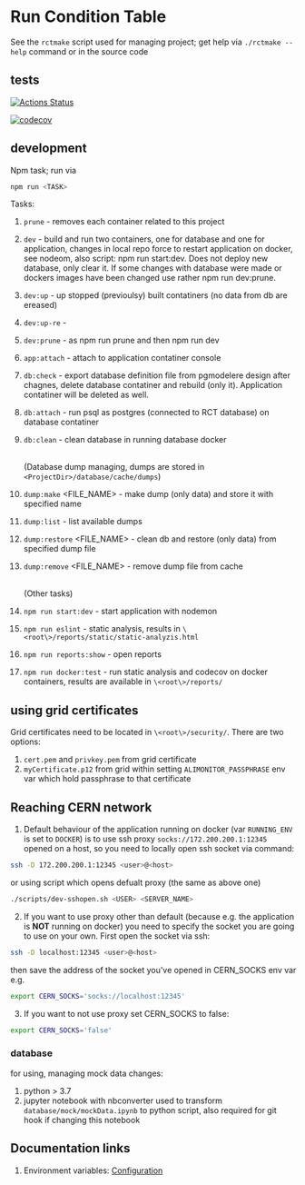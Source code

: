 # Run Condition Table
See the `rctmake` script used for managing project; get help via `./rctmake --help` command or in the source code 

## tests

[![Actions Status](https://github.com/AliceO2Group/RunConditionTable/workflows/Tests/badge.svg)](https://github.com/AliceO2Group/RunConditionTable/actions)

[![codecov](https://codecov.io/gh/AliceO2Group/RunConditionTable/branch/master/graph/badge.svg)](https://codecov.io/gh/AliceO2Group/RunConditionTable)


## development
Npm task; run via 
```bash
npm run <TASK>
```
Tasks:
1. `prune` - removes each container related to this project

2. `dev` - build and run two containers, one for database and one for application, changes in local repo force to restart application on docker, see nodeom, also script: npm run start:dev.
Does not deploy new database, only clear it. If some changes with database were made or dockers images have been changed use rather npm run dev:prune.
3. `dev:up` - up stopped (previoulsy) built contatiners (no data from db are ereased)
4. `dev:up-re` - 
5. `dev:prune` - as npm run prune and then npm run dev
6. `app:attach` - attach to application contatiner console
7. `db:check` - export database definition file from pgmodelere design after chagnes, delete database contatiner and rebuild (only it). Application contatiner will be deleted as well.
8. `db:attach` - run psql as postgres (connected to RCT database) on database contatiner
9. `db:clean` - clean database in running database docker

    <br>(Database dump managing, dumps are stored in `<ProjectDir>/database/cache/dumps`)
10. `dump:make` <FILE_NAME> - make dump (only data) and store it with specified name
11. `dump:list` - list available dumps
12. `dump:restore` <FILE_NAME> - clean db and restore (only data) from specified dump file
13. `dump:remove` <FILE_NAME> - remove dump file from cache

    <br>(Other tasks)
14. `npm run start:dev` - start application with nodemon
15. `npm run eslint` - static analysis, results in `\<root\>/reports/static/static-analyzis.html`
16. `npm run reports:show` - open reports
17. `npm run docker:test` - run static analysis and codecov on docker containers, results are available in `\<root\>/reports/`


## using grid certificates
Grid certificates need to be located in `\<root\>/security/`. There are two options:<br>
1. `cert.pem` and `privkey.pem` from grid certificate
2. `myCertificate.p12` from grid within setting `ALIMONITOR_PASSPHRASE` env var which hold passphrase to that certificate


## Reaching CERN network
1. Default behaviour of the application running on docker (var `RUNNING_ENV` is set to `DOCKER`) is to use ssh proxy `socks://172.200.200.1:12345` opened on a host, so you need to locally open ssh socket via command:
```bash
ssh -D 172.200.200.1:12345 <user>@<host>
```
or using script which opens defualt proxy (the same as above one)
```bash
./scripts/dev-sshopen.sh <USER> <SERVER_NAME>
```

2. If you want to use proxy other than default (because  e.g. the application is <b>NOT</b> running on docker) you need to specify the socket you are going to use on your own. First open the socket via ssh:
```bash
ssh -D localhost:12345 <user>@<host>
```
then save the address of the socket you've opened in CERN_SOCKS env var e.g. 
```bash
export CERN_SOCKS='socks://localhost:12345'
```
3. If you want to not use proxy set CERN_SOCKS to false:
```bash
export CERN_SOCKS='false'
```

### database

for using, managing mock data changes:

1. python > 3.7
2. jupyter notebook with nbconverter used to transform `database/mock/mockData.ipynb` to python script, also required for git hook if changing this notebook

## Documentation links

1. Environment variables: [Configuration](./docs/CONFIGURATION.md)
